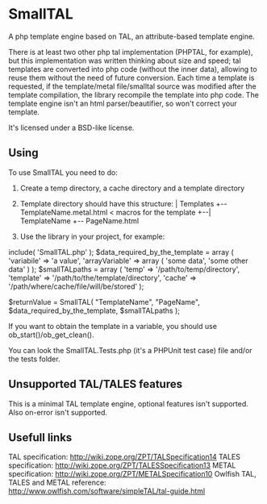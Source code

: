 SmallTAL
========

A php template engine based on TAL, an attribute-based template engine.

There is at least two other php tal implementation (PHPTAL, for example), but
this implementation was written thinking about size and speed; tal templates
are converted into php code (without the inner data), allowing to reuse them
without the need of future conversion.
Each time a template is requested, if the template/metal file/smalltal source
was modified after the template compilation, the library recompile the template
into php code.
The template engine isn't an html parser/beautifier, so won't correct your
template.

It's licensed under a BSD-like license.


Using
-----
To use SmallTAL you need to do:

1) Create a temp directory, a cache directory and a template directory

2) Template directory should have this structure:
| Templates
+--  TemplateName.metal.html < macros for the template
+--| TemplateName
   +-- PageName.html

3) Use the library in your project, for example:

include( 'SmallTAL.php' );
$data_required_by_the_template = array
(
	'variabile' => 'a value',
	'arrayVariable' => array
	(
		'some data',
		'some other data'
	)
);
$smallTALpaths = array
(
	'temp' => '/path/to/temp/directory',
	'template' => '/path/to/the/template/directory',
	'cache' => '/path/where/cache/file/will/be/stored'
);

$returnValue = SmallTAL( "TemplateName", "PageName", $data_required_by_the_template, $smallTALpaths );

If you want to obtain the template in a variable, you should use ob_start()/ob_get_clean().

You can look the SmallTAL.Tests.php (it's a PHPUnit test case) file and/or the tests folder. 


Unsupported TAL/TALES features
------------------------------
This is a minimal TAL template engine, optional features isn't supported.
Also on-error isn't supported.


Usefull links
-------------
TAL specification: http://wiki.zope.org/ZPT/TALSpecification14
TALES specification: http://wiki.zope.org/ZPT/TALESSpecification13
METAL specification: http://wiki.zope.org/ZPT/METALSpecification10
Owlfish TAL, TALES and METAL reference: http://www.owlfish.com/software/simpleTAL/tal-guide.html
